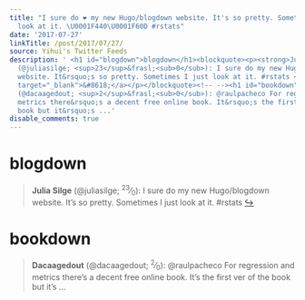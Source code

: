 ```yaml
---
title: "I sure do ❤️ my new Hugo/blogdown website. It's so pretty. Sometimes I just
  look at it. \U0001F440\U0001F60D #rstats"
date: '2017-07-27'
linkTitle: /post/2017/07/27/
source: Yihui's Twitter Feeds
description: ' <h1 id="blogdown">blogdown</h1><blockquote><p><strong>Julia Silge</strong>
  (@juliasilge; <sup>23</sup>&frasl;<sub>0</sub>): I sure do my new Hugo/blogdown
  website. It&rsquo;s so pretty. Sometimes I just look at it. #rstats <a href="https://twitter.com/xieyihui/status/890406910523957248"
  target="_blank">&#8618;</a></p></blockquote><!-- --><h1 id="bookdown">bookdown</h1><blockquote><p><strong>Dacaagedout</strong>
  (@dacaagedout; <sup>2</sup>&frasl;<sub>0</sub>): @raulpacheco For regression and
  metrics there&rsquo;s a decent free online book. It&rsquo;s the first ver of the
  book but it&rsquo;s ...'
disable_comments: true
---
```

 <h1 id="blogdown">blogdown</h1><blockquote><p><strong>Julia Silge</strong> (@juliasilge; <sup>23</sup>&frasl;<sub>0</sub>): I sure do my new Hugo/blogdown website. It&rsquo;s so pretty. Sometimes I just look at it. #rstats <a href="https://twitter.com/xieyihui/status/890406910523957248" target="_blank">&#8618;</a></p></blockquote><!-- --><h1 id="bookdown">bookdown</h1><blockquote><p><strong>Dacaagedout</strong> (@dacaagedout; <sup>2</sup>&frasl;<sub>0</sub>): @raulpacheco For regression and metrics there&rsquo;s a decent free online book. It&rsquo;s the first ver of the book but it&rsquo;s ...